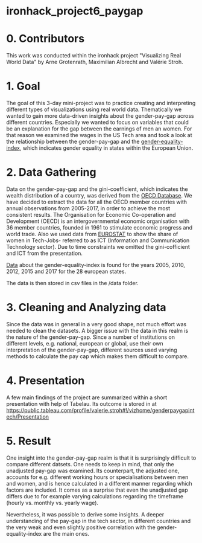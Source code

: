 # ironhack_project6_paygap

# 0. Contributors
This work was conducted within the ironhack project "Visualizing Real World Data" by Arne Grotenrath, Maximilian Albrecht and Valérie Stroh.

# 1. Goal
The goal of this 3-day mini-project was to practice creating and interpreting different types of visualizations using real world data.
Thematically we wanted to gain more data-driven insights about the gender-pay-gap across different countries. Especially we wanted to focus on variables that could be an explanation for the gap between the earnings of men an women. For that reason we examined the wages in the US Tech area and took a look at the relationship between the gender-pay-gap and the [gender-equality-index](https://eige.europa.eu/gender-equality-index/about), which indicates gender equality in states within the European Union. 

# 2. Data Gathering
Data on the gender-pay-gap and the gini-coefficient, which indicates the wealth distribution of a country, was derived from the [OECD Database](https://data.oecd.org/earnwage/gender-wage-gap.htm). We have decided to extract the data for all the OECD member countries with annual observations from 2005-2017, in order to achieve the most consistent results. The Organisation for Economic Co-operation and Development (OECD) is an intergovernmental economic organisation with 36 member countries, founded in 1961 to stimulate economic progress and world trade. 
Also we used data from [EUROSTAT](https://ec.europa.eu/eurostat/web/products-datasets/-/isoc_sks_itsps) to show the share of women in Tech-Jobs- referred to as ICT (Information and Communication Technology sector). Due to time constraints we omitted the gini-cofficient and ICT from the presentation.

[Data](https://data.europa.eu/euodp/de/data/dataset/gender-equality-index/resource/1937ea33-7be1-486f-9126-7b60f087d4e4) about the gender-equality-index is found for the years 2005, 2010, 2012, 2015 and 2017 for the 28 european states.

The data is then stored in csv files in the /data folder.

# 3. Cleaning and Analyzing data

Since the data was in general in a very good shape, not much effort was needed to clean the datasets. A bigger issue with the data in this realm is the nature of the gender-pay-gap. Since a number of institutions on different levels, e.g. national, european or global, use their own interpretation of the gender-pay-gap, different sources used varying methods to calculate the pay cap which makes them difficult to compare. 

# 4. Presentation
A few main findings of the project are summarized within a short presentation with help of Tabelau. Its outcome is stored in at https://public.tableau.com/profile/valerie.stroh#!/vizhome/genderpaygapintech/Presentation

# 5. Result
One insight into the gender-pay-gap realm is that it is surprisingly difficult to compare different datsets. 
One needs to keep in mind, that only the unadjusted pay-gap was examined. Its counterpart, the adjusted one, accounts for e.g. different working hours or specialisations between men and women, and is hence calculated in a different manner regarding which factors are included.
It comes as a surprise that even the unadjusted gap differs due to for example varying calculations regarding the timeframe (hourly vs. monthly vs. yearly wage).

Nevertheless, it was possible to derive some insights. A deeper understanding of the pay-gap in the tech sector, in different countries and the very weak and even slightly positive correlation with the gender-equality-index are the main ones.
